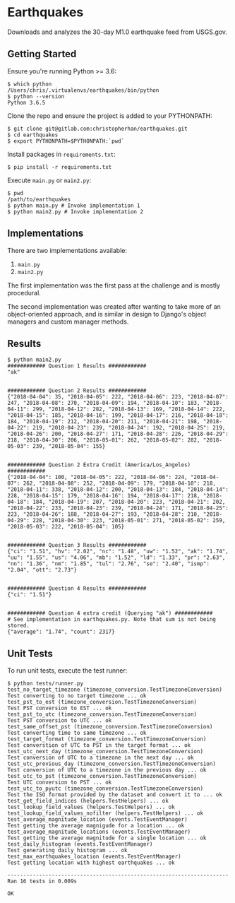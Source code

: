 # Earthquakes

Downloads and analyzes the 30-day M1.0 earthquake feed from USGS.gov.

## Getting Started
Ensure you're running Python >= 3.6:

    $ which python
    /Users/chris/.virtualenvs/earthquakes/bin/python
    $ python --version
    Python 3.6.5

Clone the repo and ensure the project is added to your PYTHONPATH:

    $ git clone git@gitlab.com:christopherhan/earthquakes.git
    $ cd earthquakes
    $ export PYTHONPATH=$PYTHONPATH:`pwd`

Install packages in `requirements.txt`:

    $ pip install -r requirements.txt


Execute `main.py` or `main2.py`:

    $ pwd
    /path/to/earthquakes
    $ python main.py # Invoke implementation 1
    $ python main2.py # Invoke implementation 2


## Implementations

There are two implementations available:

1. `main.py`
2. `main2.py`

The first implementation was the first pass at the challenge and is mostly
procedural.

The second implementation was created after wanting to take more
of an object-oriented approach, and is similar in design to Django's
object managers and custom manager methods.  


## Results

```
$ python main2.py
############ Question 1 Results ############
"ak"


############ Question 2 Results ############
{"2018-04-04": 35, "2018-04-05": 222, "2018-04-06": 223, "2018-04-07": 247, "2018-04-08": 270, "2018-04-09": 194, "2018-04-10": 183, "2018-04-11": 299, "2018-04-12": 282, "2018-04-13": 169, "2018-04-14": 222, "2018-04-15": 185, "2018-04-16": 199, "2018-04-17": 216, "2018-04-18": 184, "2018-04-19": 212, "2018-04-20": 211, "2018-04-21": 198, "2018-04-22": 219, "2018-04-23": 239, "2018-04-24": 192, "2018-04-25": 219, "2018-04-26": 200, "2018-04-27": 171, "2018-04-28": 226, "2018-04-29": 218, "2018-04-30": 206, "2018-05-01": 262, "2018-05-02": 282, "2018-05-03": 239, "2018-05-04": 155}


############ Question 2 Extra Credit (America/Los_Angeles) ############
{"2018-04-04": 100, "2018-04-05": 222, "2018-04-06": 224, "2018-04-07": 262, "2018-04-08": 252, "2018-04-09": 179, "2018-04-10": 218, "2018-04-11": 338, "2018-04-12": 200, "2018-04-13": 184, "2018-04-14": 228, "2018-04-15": 179, "2018-04-16": 194, "2018-04-17": 218, "2018-04-18": 184, "2018-04-19": 207, "2018-04-20": 223, "2018-04-21": 202, "2018-04-22": 233, "2018-04-23": 239, "2018-04-24": 171, "2018-04-25": 223, "2018-04-26": 188, "2018-04-27": 193, "2018-04-28": 210, "2018-04-29": 228, "2018-04-30": 223, "2018-05-01": 271, "2018-05-02": 259, "2018-05-03": 222, "2018-05-04": 105}


############ Question 3 Results ############
{"ci": "1.51", "hv": "2.02", "nc": "1.48", "uw": "1.52", "ak": "1.74", "uu": "1.55", "us": "4.06", "mb": "1.52", "ld": "1.33", "pr": "2.63", "nn": "1.36", "nm": "1.85", "tul": "2.76", "se": "2.40", "ismp": "2.04", "ott": "2.73"}


############ Question 4 Results ############
{"ci": "1.51"}


############ Question 4 extra credit (Querying "ak") ############
# See implementation in earthquakes.py. Note that sum is not being stored.
{"average": "1.74", "count": 2317}

```


## Unit Tests

To run unit tests, execute the test runner:

```
$ python tests/runner.py
test_no_target_timezone (timezone_conversion.TestTimezoneConversion)
Test converting to no target timezone ... ok
test_pst_to_est (timezone_conversion.TestTimezoneConversion)
Test PST conversion to EST ... ok
test_pst_to_utc (timezone_conversion.TestTimezoneConversion)
Test PST conversion to UTC ... ok
test_same_offset_pst (timezone_conversion.TestTimezoneConversion)
Test converting time to same timezone ... ok
test_target_format (timezone_conversion.TestTimezoneConversion)
Test converstion of UTC to PST in the target format ... ok
test_utc_next_day (timezone_conversion.TestTimezoneConversion)
Test conversion of UTC to a timezone in the next day ... ok
test_utc_previous_day (timezone_conversion.TestTimezoneConversion)
Test conversion of UTC to a timezone in the previous day ... ok
test_utc_to_pst (timezone_conversion.TestTimezoneConversion)
Test UTC conversion to PST ... ok
test_utc_to_pyutc (timezone_conversion.TestTimezoneConversion)
Test the ISO format provided by the dataset and convert it to ... ok
test_get_field_indices (helpers.TestHelpers) ... ok
test_lookup_field_values (helpers.TestHelpers) ... ok
test_lookup_field_values_nofilter (helpers.TestHelpers) ... ok
test_average_magnitude_location (events.TestEventManager)
Test getting the average magnigude for a location ... ok
test_average_magnitude_locations (events.TestEventManager)
Test getting the average magnitude for a single location ... ok
test_daily_histogram (events.TestEventManager)
Test generating daily histogram ... ok
test_max_earthquakes_location (events.TestEventManager)
Test getting location with highest earthquakes ... ok

----------------------------------------------------------------------
Ran 16 tests in 0.009s

OK
```
